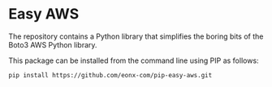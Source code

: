 # Easy AWS

The repository contains a Python library that simplifies the boring bits of the Boto3 AWS
Python library.

This package can be installed from the command line using PIP as follows:

`pip install https://github.com/eonx-com/pip-easy-aws.git`
